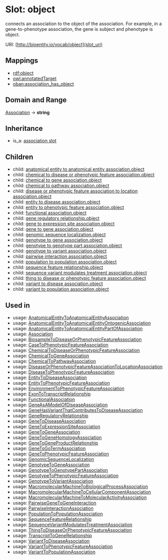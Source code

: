 # Slot: object


connects an association to the object of the association. For example, in a gene-to-phenotype association, the gene is subject and phenotype is object.

URI: [http://bioentity.io/vocab/object](slot_uri)
## Mappings

 * [rdf:object](http://purl.obolibrary.org/obo/rdf_object)
 * [owl:annotatedTarget](http://purl.obolibrary.org/obo/owl_annotatedTarget)
 * [oban:association_has_object](http://purl.obolibrary.org/obo/oban_association_has_object)
## Domain and Range

[Association](Association.md) -> **string**
## Inheritance

 *  is_a: [association slot](association_slot.md)
## Children

 *  child: [anatomical entity to anatomical entity association.object](anatomical_entity_to_anatomical_entity_association_object.md)
 *  child: [chemical to disease or phenotypic feature association.object](chemical_to_disease_or_phenotypic_feature_association_object.md)
 *  child: [chemical to gene association.object](chemical_to_gene_association_object.md)
 *  child: [chemical to pathway association.object](chemical_to_pathway_association_object.md)
 *  child: [disease or phenotypic feature association to location association.object](disease_or_phenotypic_feature_association_to_location_association_object.md)
 *  child: [entity to disease association.object](entity_to_disease_association_object.md)
 *  child: [entity to phenotypic feature association.object](entity_to_phenotypic_feature_association_object.md)
 *  child: [functional association.object](functional_association_object.md)
 *  child: [gene regulatory relationship.object](gene_regulatory_relationship_object.md)
 *  child: [gene to expression site association.object](gene_to_expression_site_association_object.md)
 *  child: [gene to gene association.object](gene_to_gene_association_object.md)
 *  child: [genomic sequence localization.object](genomic_sequence_localization_object.md)
 *  child: [genotype to gene association.object](genotype_to_gene_association_object.md)
 *  child: [genotype to genotype part association.object](genotype_to_genotype_part_association_object.md)
 *  child: [genotype to variant association.object](genotype_to_variant_association_object.md)
 *  child: [pairwise interaction association.object](pairwise_interaction_association_object.md)
 *  child: [population to population association.object](population_to_population_association_object.md)
 *  child: [sequence feature relationship.object](sequence_feature_relationship_object.md)
 *  child: [sequence variant modulates treatment association.object](sequence_variant_modulates_treatment_association_object.md)
 *  child: [thing to disease or phenotypic feature association.object](thing_to_disease_or_phenotypic_feature_association_object.md)
 *  child: [variant to disease association.object](variant_to_disease_association_object.md)
 *  child: [variant to population association.object](variant_to_population_association_object.md)
## Used in

 *  usage: [AnatomicalEntityToAnatomicalEntityAssociation](AnatomicalEntityToAnatomicalEntityAssociation.md)
 *  usage: [AnatomicalEntityToAnatomicalEntityOntogenicAssociation](AnatomicalEntityToAnatomicalEntityOntogenicAssociation.md)
 *  usage: [AnatomicalEntityToAnatomicalEntityPartOfAssociation](AnatomicalEntityToAnatomicalEntityPartOfAssociation.md)
 *  usage: [Association](Association.md)
 *  usage: [BiosampleToDiseaseOrPhenotypicFeatureAssociation](BiosampleToDiseaseOrPhenotypicFeatureAssociation.md)
 *  usage: [CaseToPhenotypicFeatureAssociation](CaseToPhenotypicFeatureAssociation.md)
 *  usage: [ChemicalToDiseaseOrPhenotypicFeatureAssociation](ChemicalToDiseaseOrPhenotypicFeatureAssociation.md)
 *  usage: [ChemicalToGeneAssociation](ChemicalToGeneAssociation.md)
 *  usage: [ChemicalToPathwayAssociation](ChemicalToPathwayAssociation.md)
 *  usage: [DiseaseOrPhenotypicFeatureAssociationToLocationAssociation](DiseaseOrPhenotypicFeatureAssociationToLocationAssociation.md)
 *  usage: [DiseaseToPhenotypicFeatureAssociation](DiseaseToPhenotypicFeatureAssociation.md)
 *  usage: [EntityToDiseaseAssociation](EntityToDiseaseAssociation.md)
 *  usage: [EntityToPhenotypicFeatureAssociation](EntityToPhenotypicFeatureAssociation.md)
 *  usage: [EnvironmentToPhenotypicFeatureAssociation](EnvironmentToPhenotypicFeatureAssociation.md)
 *  usage: [ExonToTranscriptRelationship](ExonToTranscriptRelationship.md)
 *  usage: [FunctionalAssociation](FunctionalAssociation.md)
 *  usage: [GeneAsAModelOfDiseaseAssociation](GeneAsAModelOfDiseaseAssociation.md)
 *  usage: [GeneHasVariantThatContributesToDiseaseAssociation](GeneHasVariantThatContributesToDiseaseAssociation.md)
 *  usage: [GeneRegulatoryRelationship](GeneRegulatoryRelationship.md)
 *  usage: [GeneToDiseaseAssociation](GeneToDiseaseAssociation.md)
 *  usage: [GeneToExpressionSiteAssociation](GeneToExpressionSiteAssociation.md)
 *  usage: [GeneToGeneAssociation](GeneToGeneAssociation.md)
 *  usage: [GeneToGeneHomologyAssociation](GeneToGeneHomologyAssociation.md)
 *  usage: [GeneToGeneProductRelationship](GeneToGeneProductRelationship.md)
 *  usage: [GeneToGoTermAssociation](GeneToGoTermAssociation.md)
 *  usage: [GeneToPhenotypicFeatureAssociation](GeneToPhenotypicFeatureAssociation.md)
 *  usage: [GenomicSequenceLocalization](GenomicSequenceLocalization.md)
 *  usage: [GenotypeToGeneAssociation](GenotypeToGeneAssociation.md)
 *  usage: [GenotypeToGenotypePartAssociation](GenotypeToGenotypePartAssociation.md)
 *  usage: [GenotypeToPhenotypicFeatureAssociation](GenotypeToPhenotypicFeatureAssociation.md)
 *  usage: [GenotypeToVariantAssociation](GenotypeToVariantAssociation.md)
 *  usage: [MacromolecularMachineToBiologicalProcessAssociation](MacromolecularMachineToBiologicalProcessAssociation.md)
 *  usage: [MacromolecularMachineToCellularComponentAssociation](MacromolecularMachineToCellularComponentAssociation.md)
 *  usage: [MacromolecularMachineToMolecularActivityAssociation](MacromolecularMachineToMolecularActivityAssociation.md)
 *  usage: [PairwiseGeneToGeneInteraction](PairwiseGeneToGeneInteraction.md)
 *  usage: [PairwiseInteractionAssociation](PairwiseInteractionAssociation.md)
 *  usage: [PopulationToPopulationAssociation](PopulationToPopulationAssociation.md)
 *  usage: [SequenceFeatureRelationship](SequenceFeatureRelationship.md)
 *  usage: [SequenceVariantModulatesTreatmentAssociation](SequenceVariantModulatesTreatmentAssociation.md)
 *  usage: [ThingToDiseaseOrPhenotypicFeatureAssociation](ThingToDiseaseOrPhenotypicFeatureAssociation.md)
 *  usage: [TranscriptToGeneRelationship](TranscriptToGeneRelationship.md)
 *  usage: [VariantToDiseaseAssociation](VariantToDiseaseAssociation.md)
 *  usage: [VariantToPhenotypicFeatureAssociation](VariantToPhenotypicFeatureAssociation.md)
 *  usage: [VariantToPopulationAssociation](VariantToPopulationAssociation.md)
